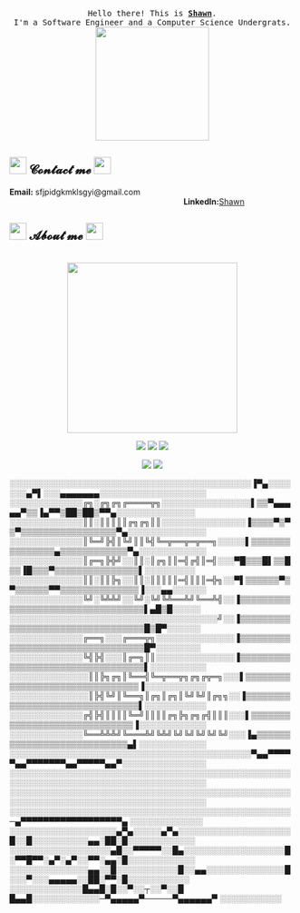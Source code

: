 <body>
<p align="center">
  <br>
  <samp>
    Hello there! This is <b><a rel="nofollow noopener noreferrer" target="_blank" href="https://xiaosanchez.github.io/">Shawn</a></b>.
    <br>I'm a Software Engineer and a Computer Science Undergrats.<br>
</samp>
  <img src="https://media4.giphy.com/media/pt0EKLDJmVvlS/giphy.gif?cid=ecf05e47mccx6hkl826aybijpq3g80yzuvps2qhr8wnaolm0&rid=giphy.gif&ct=g" width="200"/>
</p>
<h2 align="left">
<img src="http://pic.962.net/up/2016-8/20168111044246203.gif" height="30px" length="30px">
𝓒𝓸𝓷𝓽𝓪𝓬𝓽 𝓶𝓮
<img src="http://pic.962.net/up/2016-8/20168111044246203.gif" height="30px" length="30px">
</h2>
    <p>
      <b>Email:</b> sfjpidgkmklsgyi@gmail.com
     &nbsp;&nbsp;&nbsp;&nbsp;&nbsp;&nbsp;&nbsp;&nbsp;&nbsp;&nbsp;&nbsp;&nbsp;&nbsp;&nbsp;&nbsp;&nbsp;&nbsp;&nbsp;&nbsp;&nbsp;&nbsp;&nbsp;&nbsp;&nbsp;&nbsp;&nbsp;&nbsp;&nbsp;&nbsp;&nbsp;&nbsp;&nbsp;&nbsp;&nbsp;&nbsp;&nbsp;&nbsp;&nbsp;&nbsp;&nbsp;&nbsp;&nbsp;&nbsp;&nbsp;&nbsp;&nbsp;&nbsp;&nbsp;&nbsp;&nbsp;&nbsp;&nbsp;&nbsp;&nbsp;&nbsp;&nbsp;&nbsp;&nbsp;&nbsp;&nbsp;&nbsp;&nbsp;&nbsp;&nbsp;&nbsp;&nbsp;&nbsp;&nbsp;&nbsp;&nbsp;&nbsp;&nbsp;&nbsp;&nbsp;&nbsp;&nbsp;&nbsp;
      <b>LinkedIn:</b><a href="https://www.linkedin.com/in/shawn-c-23a1a5239/">Shawn</a>
    </p>
    <h2 align="left">
    <img src="http://pic.962.net/up/2016-8/20168111044246203.gif" height="30px" length="30px">
    𝓐𝓫𝓸𝓾𝓽 𝓶𝓮
    <img src="http://pic.962.net/up/2016-8/20168111044246203.gif" height="30px" length="30px">
    </h2>
    <br>
    <div align="center">
        <img src="https://github.com/SP-XD/SP-XD/blob/main/images/this_page_is.gif?raw=true" width="300" />
    </div>
    <p align="center">
        <a href="https://xiaosanchez.github.io/" target="_blank"><img src="https://img.shields.io/website?url=https%3A%2F%2Fxiaosanchez.github.io%2F" /></a>
        <a href="#" target="_blank"><img src="https://img.shields.io/pingpong/status/sp_2e80bc00b6054faeb2b87e2464be337e" /></a>
        <a href="#" target="_blank"><img src="https://img.shields.io/mozilla-observatory/grade/github.com?publish" /></a>
    </p>
    <p align="center">
        <a href="https://github.com/XiaoSanchez/XiaoSanchez" target="_blank"><img src="https://img.shields.io/github/followers/XiaoSanchez?style=social" /></a>
        <a href="https://github.com/XiaoSanchez/XiaoSanchez" target="_blank"><img src="https://img.shields.io/github/stars/XiaoSanchez?style=social" /></a>
    </p>
    <p>
░░░░░░░░░░░░░░░░░░░░░░░░░░░░░░░░░░░░░░░░░░░▐▀▄░░░░░░░▄▀▌░░░▄▄▄▄▄▄▄░░░░░░░░░░░░░░░░░░░
░░░░░░░░░░░░░╔╗░╔╗╔╗╔════╦╗░░░░░░░░░░░░░░░░▌▒▒▀▄▄▄▄▄▀▒▒▐▄▀▀▒██▒██▒▀▀▄░░░░░░░░░░░░░░
░░░░░░░░░░░░░║║░║║║║║╔╗╔╗║║░░░░░░░░░░░░░░░▐▒▒▒▒▀▒▀▒▀▒▒▒▒▒▒▒▒▒▒▒▒▒▒▒▒▒▀▄░░░░░░░░░░░░░░
░░░░░░░░░░░░░║╚═╝╠╣║╚╝║║╚╣╚═╦══╦═╦══╗░░░░░▌▒▒▒▒▒▒▒▒▒▒▒▒▒▒▒▄▒▒▒▒▒▒▒▒▒▒▒▒▀▄░░░░░░░░░░░░
░░░░░░░░░░░░░║╔═╗╠╬╝░░║║░║╔╗║║═╣╔╣║═╣░░░▀█▒▒▒█▌▒▒█▒▒▐█▒▒▒▀▒▒▒▒▒▒▒▒▒▒▒▒▒▒▒▌░░░░░░░░░
░░░░░░░░░░░░░║║░║║╠╗░░║║░║║║║║═╣║║║═╬╗░░▀▌▒▒▒▒▒▒▀▒▀▒▒▒▒▒▒▀▀▒▒▒▒▒▒▒▒▒▒▒▒▒▒▐░░░▄▄░░░░░░
░░░░░░░░░░░░░╚╝░╚╩╩╝░░╚╝░╚╝╚╩══╩╝╚══╩╣░░▐▒▒▒▒▒▒▒▒▒▒▒▒▒▒▒▒▒▒▒▒▒▒▒▒▒▒▒▒▒▒▒▒▒▌▄█▒█░░░░░
░░░░░░░░░░░░░░░░░░░░░░░░░░░░░░░░░░░░░╝░░▐▒▒▒▒▒▒▒▒▒▒▒▒▒▒▒▒▒▒▒▒▒▒▒▒▒▒▒▒▒▒▒▒▒█▒█▀░░░░░░
░░░░░░░░░░░░░╔══╗░░░╔═══╦╗░░░░░░░░░░░░░░▐▒▒▒▒▒▒▒▒▒▒▒▒▒▒▒▒▒▒▒▒▒▒▒▒▒▒▒▒▒▒▒▒▒█▀░░░░░░░░
░░░░░░░░░░░░░╚╣╠╣░░░║╔═╗║║░░░░░░░░░░░░░░▐▒▒▒▒▒▒▒▒▒▒▒▒▒▒▒▒▒▒▒▒▒▒▒▒▒▒▒▒▒▒▒▒▒▌░░░░░░░░░░
░░░░░░░░░░░░░░║║╠╗╔╗║╚══╣╚═╦══╦╗╔╗╔╦═╗░░░▌▒▒▒▒▒▒▒▒▒▒▒▒▒▒▒▒▒▒▒▒▒▒▒▒▒▒▒▒▒▒▒▐░░░░░░░░░░░
░░░░░░░░░░░░░░║╠╣╚╝║╚══╗║╔╗║╔╗║╚╝╚╝║╔╗╗░░▐▒▒▒▒▒▒▒▒▒▒▒▒▒▒▒▒▒▒▒▒▒▒▒▒▒▒▒▒▒▒▒▌░░░░░░░░░░░
░░░░░░░░░░░░░╔╣╠╣║║║║╚═╝║║║║╔╗╠╗╔╗╔╣║║║░░░▌▒▒▒▒▒▒▒▒▒▒▒▒▒▒▒▒▒▒▒▒▒▒▒▒▒▒▒▒▒▐░░░░░░░░░░░░
░░░░░░░░░░░░░╚══╩╩╩╝╚═══╩╝╚╩╝╚╝╚╝╚╝╚╝╚╝░░░▐▄▒▒▒▒▒▒▒▒▒▒▒▒▒▒▒▒▒▒▒▒▒▒▒▒▒▒▒▄▌░░░░░░░░░░░░
░░░░░░░░░░░░░░░░░░░░░░░░░░░░░░░░░░░░░░░░░░░▀▄▄▀▀▀▀▀▄▄▀▀▀▀▀▀▀▄▄▀▀▀▀▀▄▄▀░░░░░░░░░░░░░░░
░░░░░░░░░░░░░░░░░░░░░░░░░░░░░░░░░░░░░░░░░░░░░░░░░░░░░░░░░░░░░░░░░░░░░░░░░░░░░░░░░░░░░
░░░░░░░░░░░░░░░░░░░░░░░░░░░░░░░░░░░░░░░░░░░░░░░░░░░░░░░░░░░░░░░░░░░░░░░░░░░░░░░░░░░░░
░░░░░░░░░░░░░░░░░░░░░░░░░░░░░░░░░░░░░░░░░░░░░░░░░░─▄▀▀▀▀▀▀▀▀▀▀▀▀▀▀▀▀▀▀▄ ░░░░░░░░░░░░░
░░░░░░░░░░░░░░░░░░░▄▀▄░░░░░▄▀▄░░░░░░░░░░░░░░░░░░░░█░░█░░░░░░░░░░▄▄░██░█░░░░░░░░░░░░
░░░░░░░░░░░░░░░░░░▄█░░▀▀▀▀▀░░█▄░░░░░░░░░░░░░░░░░░█░▀▀█▀▀░▄▀░▄▀░░▀▀░▄▄░█░░░░░░░░░░░░
░░░░░░░░░░░░░░▄▄░░█░░░░░░░░░░░█░░▄▄░░░░░░░░░░░░░░█░░░▀░░░▄▄▄▄▄░░██░▀▀░█░░░░░░░░░░░
░░░░░░░░░░░░░█▄▄█░█░░▀░░┬░░▀░░█ █▄▄█░░░░░░░░░░░░─▀▄▄▄▄▄▀─────▀▄▄▄▄▄▄▀ ░░░░░░░░░░░
</p>
</body>
